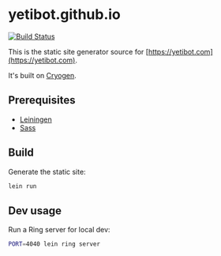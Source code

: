# yetibot.github.io

[![Build Status](https://travis-ci.org/yetibot/yetibot.github.io.svg?branch=source)](https://travis-ci.org/yetibot/yetibot.github.io)

This is the static site generator source for
[https://yetibot.com](https://yetibot.com).

It's built on [Cryogen](http://cryogenweb.org/).

## Prerequisites

- [Leiningen](https://github.com/technomancy/leiningen)
- [Sass](https://sass-lang.com/install)

## Build

Generate the static site:

```bash
lein run
```

## Dev usage

Run a Ring server for local dev:

```bash
PORT=4040 lein ring server
```
